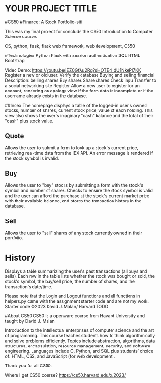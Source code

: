 # YOUR PROJECT TITLE
#CS50
#Finance: A Stock Portfolio-siti

This was my final project for conclude the CS50 Introduction to Computer Sciense course.

CS, python, flask, flask web framework, web development, CS50


#Technologies
Python
Flask with session authentication
SQL
HTML
Bootstrap


Video Demo:  <https://youtu.be/IEZ0GfAu2Rg?si=OTE4_dU1NkePl7KK>
Register a new or old user. Verify the database
Buying and selling financial
Description:
Selling shares
Buy shares
Share shares
Check inpu
Transfer to a social networking site
Register
Allow a new user to register for an account, rendering an apology view if the form data is incomplete or if the username already exists in the database.

##Index
The homepage displays a table of the logged-in user's owned stocks, number of shares, current stock price, value of each holding. This view also shows the user's imaginary "cash" balance and the total of their "cash" plus stock value.

## Quote
Allows the user to submit a form to look up a stock's current price, retrieving real-time data from the IEX API. An error message is rendered if the stock symbol is invalid.

## Buy
Allows the user to "buy" stocks by submitting a form with the stock's symbol and number of shares. Checks to ensure the stock symbol is valid and the user can afford the purchase at the stock's current market price with their available balance, and stores the transaction history in the database.

## Sell
Allows the user to "sell" shares of any stock currently owned in their portfolio.

# History
Displays a table summarizing the user's past transactions (all buys and sells). Each row in the table lists whether the stock was bought or sold, the stock's symbol, the buy/sell price, the number of shares, and the transaction's date/time.

Please note that the Login and Logout functions and all functions in helpers.py came with the assignment starter code and are not my work. Starter code ©2023 David J. Malan/ Harvard
TODO

	
		
				
	
#About CS50
CS50 is a openware course from Havard University and taught by David J. Malan

Introduction to the intellectual enterprises of computer science and the art of programming. This course teaches students how to think algorithmically and solve problems efficiently. Topics include abstraction, algorithms, data structures, encapsulation, resource management, security, and software engineering. Languages include C, Python, and SQL plus students’ choice of: HTML, CSS, and JavaScript (for web development).

Thank you for all CS50.

Where I get CS50 course? https://cs50.harvard.edu/x/2023/
	
